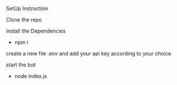 SetUp Instruction

Clone the repo

Install the Dependencies

* npm i

create a new file .env and add your api key according to your choice

start the bot
 
 * node index.js

